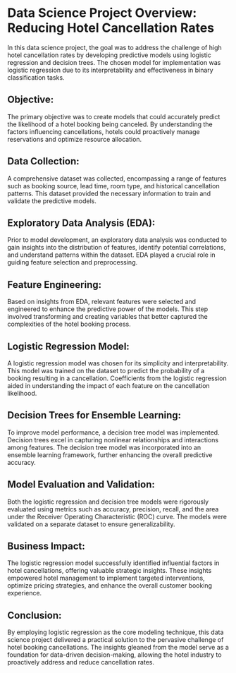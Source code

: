 # Data Science Project Overview: Reducing Hotel Cancellation Rates

In this data science project, the goal was to address the challenge of high hotel cancellation rates by developing predictive models using logistic regression and decision trees. The chosen model for implementation was logistic regression due to its interpretability and effectiveness in binary classification tasks.

## Objective:
The primary objective was to create models that could accurately predict the likelihood of a hotel booking being canceled. By understanding the factors influencing cancellations, hotels could proactively manage reservations and optimize resource allocation.

## Data Collection:
A comprehensive dataset was collected, encompassing a range of features such as booking source, lead time, room type, and historical cancellation patterns. This dataset provided the necessary information to train and validate the predictive models.

## Exploratory Data Analysis (EDA):
Prior to model development, an exploratory data analysis was conducted to gain insights into the distribution of features, identify potential correlations, and understand patterns within the dataset. EDA played a crucial role in guiding feature selection and preprocessing.

## Feature Engineering:
Based on insights from EDA, relevant features were selected and engineered to enhance the predictive power of the models. This step involved transforming and creating variables that better captured the complexities of the hotel booking process.

## Logistic Regression Model:
A logistic regression model was chosen for its simplicity and interpretability. This model was trained on the dataset to predict the probability of a booking resulting in a cancellation. Coefficients from the logistic regression aided in understanding the impact of each feature on the cancellation likelihood.

## Decision Trees for Ensemble Learning:
To improve model performance, a decision tree model was implemented. Decision trees excel in capturing nonlinear relationships and interactions among features. The decision tree model was incorporated into an ensemble learning framework, further enhancing the overall predictive accuracy.

## Model Evaluation and Validation:
Both the logistic regression and decision tree models were rigorously evaluated using metrics such as accuracy, precision, recall, and the area under the Receiver Operating Characteristic (ROC) curve. The models were validated on a separate dataset to ensure generalizability.

## Business Impact:
The logistic regression model successfully identified influential factors in hotel cancellations, offering valuable strategic insights. These insights empowered hotel management to implement targeted interventions, optimize pricing strategies, and enhance the overall customer booking experience.

## Conclusion:
By employing logistic regression as the core modeling technique, this data science project delivered a practical solution to the pervasive challenge of hotel booking cancellations. The insights gleaned from the model serve as a foundation for data-driven decision-making, allowing the hotel industry to proactively address and reduce cancellation rates.

